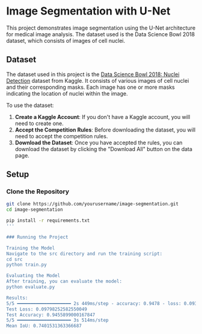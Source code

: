 # Image Segmentation with U-Net

This project demonstrates image segmentation using the U-Net architecture for medical image analysis. The dataset used is the Data Science Bowl 2018 dataset, which consists of images of cell nuclei.

## Dataset

The dataset used in this project is the [Data Science Bowl 2018: Nuclei Detection](https://www.kaggle.com/competitions/data-science-bowl-2018/data) dataset from Kaggle. It consists of various images of cell nuclei and their corresponding masks. Each image has one or more masks indicating the location of nuclei within the image. 

To use the dataset:
1. **Create a Kaggle Account**: If you don't have a Kaggle account, you will need to create one.
2. **Accept the Competition Rules**: Before downloading the dataset, you will need to accept the competition rules.
3. **Download the Dataset**: Once you have accepted the rules, you can download the dataset by clicking the "Download All" button on the data page.

## Setup

### Clone the Repository

```sh
git clone https://github.com/yourusername/image-segmentation.git
cd image-segmentation

pip install -r requirements.txt
'''

### Running the Project

Training the Model
Navigate to the src directory and run the training script:
cd src
python train.py

Evaluating the Model
After training, you can evaluate the model:
python evaluate.py

Results:
5/5 ━━━━━━━━━━━━━━━━━━━━ 2s 449ms/step - accuracy: 0.9478 - loss: 0.0930
Test Loss: 0.09798252582550049
Test Accuracy: 0.9455899000167847
5/5 ━━━━━━━━━━━━━━━━━━━━ 3s 514ms/step
Mean IoU: 0.7401531363366687
